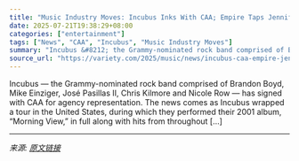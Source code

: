 ```yaml
---
title: "Music Industry Moves: Incubus Inks With CAA; Empire Taps Jennifer Way as Executive VP of Nashville Office"
date: 2025-07-21T19:38:29+08:00
categories: ["entertainment"]
tags: ["News", "CAA", "Incubus", "Music Industry Moves"]
summary: "Incubus &#8212; the Grammy-nominated rock band comprised of Brandon Boyd, Mike Einziger, José Pasillas II, Chris Kilmore and Nicole Row &#8212; has signed with CAA for agency representation. The news "
source_url: "https://variety.com/2025/music/news/incubus-caa-empire-jennifer-way-nashville-office-1236466113/"
---
```


Incubus &#8212; the Grammy-nominated rock band comprised of Brandon Boyd, Mike Einziger, José Pasillas II, Chris Kilmore and Nicole Row &#8212; has signed with CAA for agency representation. The news comes as Incubus wrapped a tour in the United States, during which they performed their 2001 album, &#8220;Morning View,&#8221; in full along with hits from throughout [&#8230;]

---

*来源: [原文链接](https://variety.com/2025/music/news/incubus-caa-empire-jennifer-way-nashville-office-1236466113/)*

